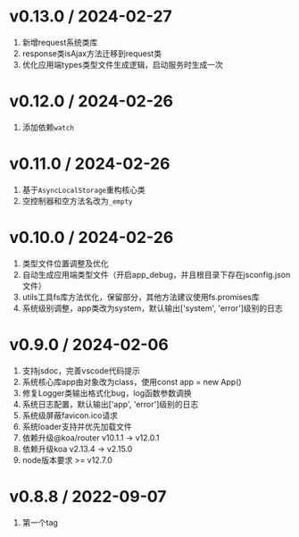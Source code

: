 # v0.13.0 / 2024-02-27
1. 新增request系统类库
2. response类isAjax方法迁移到request类
3. 优化应用端types类型文件生成逻辑，启动服务时生成一次

# v0.12.0 / 2024-02-26
1. 添加依赖`watch`

# v0.11.0 / 2024-02-26
1. 基于`AsyncLocalStorage`重构核心类
2. 空控制器和空方法名改为`_empty`

# v0.10.0 / 2024-02-26
1. 类型文件位置调整及优化
2. 自动生成应用端类型文件（开启app_debug，并且根目录下存在jsconfig.json文件）
3. utils工具fs库方法优化，保留部分，其他方法建议使用fs.promises库
4. 系统级别调整，app类改为system，默认输出['system', 'error']级别的日志

# v0.9.0 / 2024-02-06
1. 支持jsdoc，完善vscode代码提示
2. 系统核心库app由对象改为class，使用const app = new App() 
3. 修复Logger类输出格式化bug，log函数参数调换
4. 系统日志配置，默认输出['app', 'error']级别的日志
5. 系统级屏蔽favicon.ico请求
6. 系统loader支持并优先加载文件
7. 依赖升级@koa/router v10.1.1 -> v12.0.1
8. 依赖升级koa v2.13.4 -> v2.15.0
9. node版本要求 >= v12.7.0

# v0.8.8 / 2022-09-07
1. 第一个tag